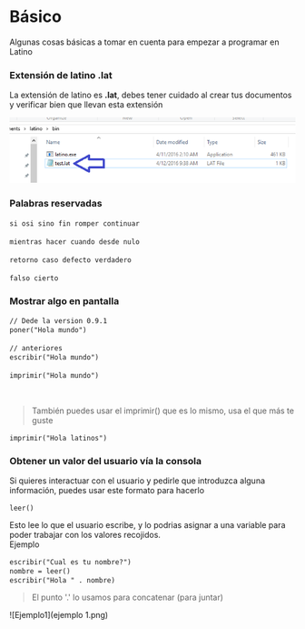 # Básico

Algunas cosas básicas a tomar en cuenta para empezar a programar en Latino

### Extensión de latino .lat

La extensión de latino es **.lat**, debes tener cuidado al crear tus documentos y verificar bien que llevan esta extensión

![.lat](extencion.png)

### Palabras reservadas

```
si osi sino fin romper continuar 

mientras hacer cuando desde nulo 

retorno caso defecto verdadero 

falso cierto
```

### Mostrar algo en pantalla

```
// Dede la version 0.9.1
poner("Hola mundo")

// anteriores
escribir("Hola mundo")

imprimir("Hola mundo")



```

> También puedes usar el imprimir\(\) que es lo mismo, usa el que más te guste

```
imprimir("Hola latinos")
```

### Obtener un valor del usuario vía la consola

Si quieres interactuar con el usuario y pedirle que introduzca alguna información, puedes usar este formato para hacerlo

```
leer()
```

Esto lee lo que el usuario escribe, y lo podrias asignar a una variable para poder trabajar con los valores recojidos.  
Ejemplo

```
escribir("Cual es tu nombre?")
nombre = leer()
escribir("Hola " . nombre)
```

> El punto '.' lo usamos para concatenar \(para juntar\)

![Ejemplo1](ejemplo 1.png)

